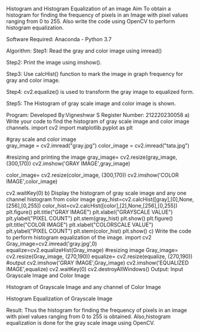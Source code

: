 Histogram and Histogram Equalization of an image
Aim
To obtain a histogram for finding the frequency of pixels in an Image with pixel values ranging from 0 to 255. Also write the code using OpenCV to perform histogram equalization.

Software Required:
Anaconda - Python 3.7

Algorithm:
Step1:
Read the gray and color image using imread()

Step2:
Print the image using imshow().

Step3:
Use calcHist() function to mark the image in graph frequency for gray and color image.

Step4:
cv2.equalize() is used to transform the gray image to equalized form.

Step5:
The Histogram of gray scale image and color image is shown.

Program:
Developed By:Vigneshwar S
Register Number: 212220230058
a) Write your code to find the histogram of gray scale image and color image channels.
import cv2
import matplotlib.pyplot as plt 

#gray scale and color image  
gray_image = cv2.imread("gray.jpg")
color_image = cv2.imread("tata.jpg")

#resizing and printing the image 
gray_image= cv2.resize(gray_image, (300,170))
cv2.imshow('GRAY IMAGE',gray_image)

color_image= cv2.resize(color_image, (300,170))
cv2.imshow('COLOR IMAGE',color_image)

cv2.waitKey(0)
b) Display the histogram of gray scale image and any one channel histogram from color image
gray_hist=cv2.calcHist([gray],[0],None,[256],[0,255])
color_hist=cv2.calcHist([color],[2],None,[256],[0,255])
plt.figure()
plt.title("GRAY IMAGE")
plt.xlabel("GRAYSCALE VALUE")
plt.ylabel("PIXEL COUNT")
plt.stem(gray_hist)
plt.show()
plt.figure()
plt.title("COLOR IMAGE")
plt.xlabel("COLORSCALE VALUE")
plt.ylabel("PIXEL COUNT")
plt.stem(color_hist)
plt.show()
c) Write the code to perform histogram equalization of the image.
import cv2
Gray_image=cv2.imread('gray.jpg',0)
equalize=cv2.equalizeHist(Gray_image)
#resizing image 
Gray_image= cv2.resize(Gray_image, (270,190))
equalize= cv2.resize(equalize, (270,190))
#output
cv2.imshow('GRAY IMAGE',Gray_image)
cv2.imshow('EQUALIZED IMAGE',equalize)
cv2.waitKey(0)
cv2.destroyAllWindows()
Output:
Input Grayscale Image and Color Image


Histogram of Grayscale Image and any channel of Color Image


Histogram Equalization of Grayscale Image


Result:
Thus the histogram for finding the frequency of pixels in an image with pixel values ranging from 0 to 255 is obtained. Also,histogram equalization is done for the gray scale image using OpenCV.
